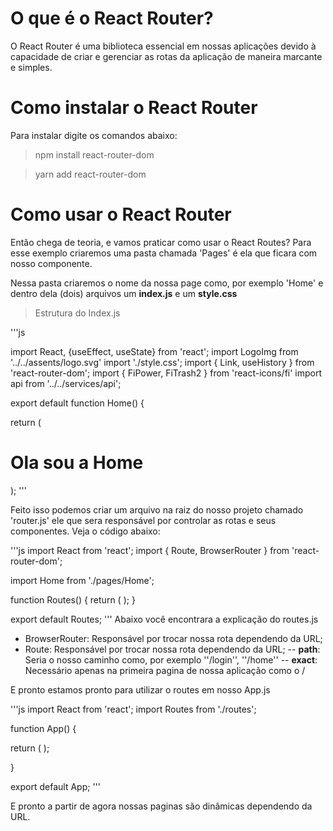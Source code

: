 # O que é o React Router?

O React Router é uma biblioteca essencial em nossas aplicações devido à capacidade de criar e gerenciar as rotas da aplicação de maneira marcante e simples.

# Como instalar o React Router

Para instalar digite os comandos abaixo:

> npm install react-router-dom

> yarn add react-router-dom

# Como usar o React Router

Então chega de teoria, e vamos praticar como usar o React Routes? Para esse exemplo criaremos uma pasta chamada 'Pages' é ela que ficara com nosso componente.

Nessa pasta criaremos o nome da nossa page como, por exemplo 'Home' e dentro dela (dois) arquivos um **index.js** e um **style.css**

>Estrutura do Index.js

'''js

import React, {useEffect, useState} from 'react';
import LogoImg from '../../assents/logo.svg'
import './style.css';
import { Link, useHistory } from 'react-router-dom';
import { FiPower, FiTrash2 } from 'react-icons/fi'
import api from '../../services/api';

export default function Home() {

return (
<div>
<h1>Ola sou a Home
</div>

);
'''

Feito isso podemos criar um arquivo na raiz do nosso projeto chamado 'router.js' ele que sera responsável por controlar as rotas e seus componentes. Veja o código abaixo:

'''js
import React from 'react';
import { Route, BrowserRouter } from 'react-router-dom';

import Home from './pages/Home';

function Routes() {
return (
<BrowserRouter>
<Route path="/" exact component={Home} />
</BrowserRouter>
);
}

export default Routes;
'''
Abaixo você encontrara a explicação do routes.js
- BrowserRouter: Responsável por trocar nossa rota dependendo da URL;
- Route: Responsável por trocar nossa rota dependendo da URL;
-- **path**: Seria o nosso caminho como, por exemplo ''/login'', ''/home''
-- **exact**: Necessário apenas na primeira pagina de nossa aplicação como o /

E pronto estamos pronto para utilizar o routes em nosso App.js

'''js
import React from 'react';
import Routes from './routes';

function App() {

return (
<Routes />
);

}

export default App;
'''

E pronto a partir de agora nossas paginas são dinâmicas dependendo da URL.